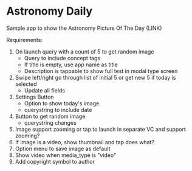 # Astronomy Daily

Sample app to show the Astronomy Picture Of The Day (LINK)

Requirements:
1. On launch query with a count of 5 to get random image
    - Query to include concept tags
    - If title is empty, use app name as title
    - Description is tappable to show full test in modal type screen
2. Swipe left/right go through list of initial 5 or get new 5 if today is selected
    - Update all fields
3. Settings Button
    - Option to show today's image
    - querystring to include date
4. Button to get random image
    - querystring changes
5. Image support zooming or tap to launch in separate VC and support zooming?
6. If image is a video, show thumbnail and tap does what?
7. Option menu to save image as default
8. Show video when media_type is "video"
9. Add copyright symbol to author
